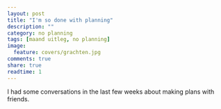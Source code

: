```yaml
---
layout: post
title: "I'm so done with planning"
description: ""
category: no planning
tags: [maand uitleg, no planning]
image:
  feature: covers/grachten.jpg
comments: true
share: true
readtime: 1
---
```


I had some conversations in the last few weeks about making plans with friends.
